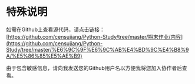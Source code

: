 # 特殊说明

如需在Github上查看源代码，请点击链接：[https://github.com/censujiang/Python-Study/tree/master/期末作业/内容](https://github.com/censujiang/Python-Study/tree/master/%E6%9C%9F%E6%9C%AB%E4%BD%9C%E4%B8%9A/%E5%86%85%E5%AE%B9)

由于包含敏感信息，请向我发送您的Github用户名以方便我将您加入协作者后查看。